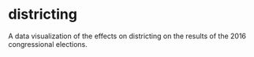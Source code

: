 # districting
A data visualization of the effects on districting on the results of the 2016 congressional elections.
